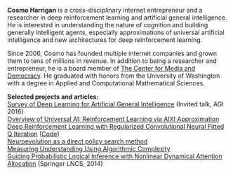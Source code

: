 **Cosmo Harrigan** is a cross-disciplinary internet entrepreneur and a researcher in deep reinforcement learning and artificial general intelligence. He is interested in understanding the nature of cognition and building generally intelligent agents, especially approximations of universal artificial intelligence and new architectures for deep reinforcement learning.

Since 2006, Cosmo has founded multiple internet companies and grown them to tens of millions in revenue. In addition to being a researcher and entrepreneur, he is a board member of [The Center for Media and Democracy](http://prwatch.org/). He graduated with honors from the University of Washington with a degree in Applied and Computational Mathematical Sciences. 

<div class="github-card" data-github="cosmoharrigan" data-width="400" data-height="150" data-theme="default"></div>
<script src="//cdn.jsdelivr.net/github-cards/latest/widget.js"></script>

<div class="github-card" data-github="cosmoharrigan/neuroevolution" data-width="400" data-height="" data-theme="default"></div>
<script src="//cdn.jsdelivr.net/github-cards/latest/widget.js"></script>

**Selected projects and articles:**  
[Survey of Deep Learning for Artificial General Intelligence](deep-learning-for-agi.pdf) (Invited talk, AGI 2016)  
[Overview of Universal AI: Reinforcement Learning via AIXI Approximation](universal-ai.pdf)  
[Deep Reinforcement Learning with Regularized Convolutional Neural Fitted Q Iteration](papers/rc-nfq.pdf) ([Code](https://github.com/cosmoharrigan/rc-nfq))  
[Neuroevolution as a direct policy search method](https://github.com/cosmoharrigan/neuroevolution)  
[Measuring Understanding Using Algorithmic Complexity](essays/measuring-understanding-complexity.html)  
[Guiding Probabilistic Logical Inference with Nonlinear Dynamical Attention Allocation](https://link.springer.com/chapter/10.1007/978-3-319-09274-4_24) (Springer LNCS, 2014)
